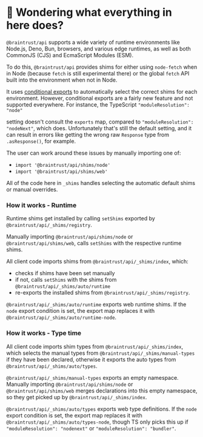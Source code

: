 # 👋 Wondering what everything in here does?

`@braintrust/api` supports a wide variety of runtime environments like Node.js, Deno, Bun, browsers, and various
edge runtimes, as well as both CommonJS (CJS) and EcmaScript Modules (ESM).

To do this, `@braintrust/api` provides shims for either using `node-fetch` when in Node (because `fetch` is still experimental there) or the global `fetch` API built into the environment when not in Node.

It uses [conditional exports](https://nodejs.org/api/packages.html#conditional-exports) to
automatically select the correct shims for each environment. However, conditional exports are a fairly new
feature and not supported everywhere. For instance, the TypeScript `"moduleResolution": "node"`

setting doesn't consult the `exports` map, compared to `"moduleResolution": "nodeNext"`, which does.
Unfortunately that's still the default setting, and it can result in errors like
getting the wrong raw `Response` type from `.asResponse()`, for example.

The user can work around these issues by manually importing one of:

- `import '@braintrust/api/shims/node'`
- `import '@braintrust/api/shims/web'`

All of the code here in `_shims` handles selecting the automatic default shims or manual overrides.

### How it works - Runtime

Runtime shims get installed by calling `setShims` exported by `@braintrust/api/_shims/registry`.

Manually importing `@braintrust/api/shims/node` or `@braintrust/api/shims/web`, calls `setShims` with the respective runtime shims.

All client code imports shims from `@braintrust/api/_shims/index`, which:

- checks if shims have been set manually
- if not, calls `setShims` with the shims from `@braintrust/api/_shims/auto/runtime`
- re-exports the installed shims from `@braintrust/api/_shims/registry`.

`@braintrust/api/_shims/auto/runtime` exports web runtime shims.
If the `node` export condition is set, the export map replaces it with `@braintrust/api/_shims/auto/runtime-node`.

### How it works - Type time

All client code imports shim types from `@braintrust/api/_shims/index`, which selects the manual types from `@braintrust/api/_shims/manual-types` if they have been declared, otherwise it exports the auto types from `@braintrust/api/_shims/auto/types`.

`@braintrust/api/_shims/manual-types` exports an empty namespace.
Manually importing `@braintrust/api/shims/node` or `@braintrust/api/shims/web` merges declarations into this empty namespace, so they get picked up by `@braintrust/api/_shims/index`.

`@braintrust/api/_shims/auto/types` exports web type definitions.
If the `node` export condition is set, the export map replaces it with `@braintrust/api/_shims/auto/types-node`, though TS only picks this up if `"moduleResolution": "nodenext"` or `"moduleResolution": "bundler"`.
